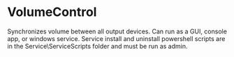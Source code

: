 # VolumeControl

Synchronizes volume between all output devices.  Can run as a GUI, console app, or windows service.  Service install and uninstall powershell scripts are in the Service\ServiceScripts folder and must be run as admin.
